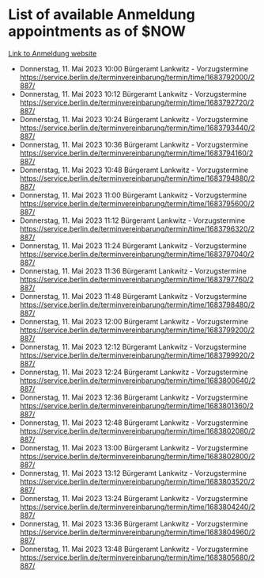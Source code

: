 # List of available Anmeldung appointments as of $NOW
[Link to Anmeldung website](https://service.berlin.de/terminvereinbarung/termin/tag.php?termin=1&anliegen[]=120686&dienstleisterlist=122210,122217,327316,122219,327312,122227,327314,122231,327346,122243,327348,122254,122252,329742,122260,329745,122262,329748,122271,327278,122273,327274,122277,327276,330436,122280,327294,122282,327290,122284,327292,122291,327270,122285,327266,122286,327264,122296,327268,150230,329760,122297,327286,122294,327284,122312,329763,122314,329775,122304,327330,122311,327334,122309,327332,317869,122281,327352,122279,329772,122283,122276,327324,122274,327326,122267,329766,122246,327318,122251,327320,122257,327322,122208,327298,122226,327300&herkunft=http%3A%2F%2Fservice.berlin.de%2Fdienstleistung%2F120686%2F)
- Donnerstag, 11. Mai 2023 10:00 Bürgeramt Lankwitz - Vorzugstermine https://service.berlin.de/terminvereinbarung/termin/time/1683792000/2887/
- Donnerstag, 11. Mai 2023 10:12 Bürgeramt Lankwitz - Vorzugstermine https://service.berlin.de/terminvereinbarung/termin/time/1683792720/2887/
- Donnerstag, 11. Mai 2023 10:24 Bürgeramt Lankwitz - Vorzugstermine https://service.berlin.de/terminvereinbarung/termin/time/1683793440/2887/
- Donnerstag, 11. Mai 2023 10:36 Bürgeramt Lankwitz - Vorzugstermine https://service.berlin.de/terminvereinbarung/termin/time/1683794160/2887/
- Donnerstag, 11. Mai 2023 10:48 Bürgeramt Lankwitz - Vorzugstermine https://service.berlin.de/terminvereinbarung/termin/time/1683794880/2887/
- Donnerstag, 11. Mai 2023 11:00 Bürgeramt Lankwitz - Vorzugstermine https://service.berlin.de/terminvereinbarung/termin/time/1683795600/2887/
- Donnerstag, 11. Mai 2023 11:12 Bürgeramt Lankwitz - Vorzugstermine https://service.berlin.de/terminvereinbarung/termin/time/1683796320/2887/
- Donnerstag, 11. Mai 2023 11:24 Bürgeramt Lankwitz - Vorzugstermine https://service.berlin.de/terminvereinbarung/termin/time/1683797040/2887/
- Donnerstag, 11. Mai 2023 11:36 Bürgeramt Lankwitz - Vorzugstermine https://service.berlin.de/terminvereinbarung/termin/time/1683797760/2887/
- Donnerstag, 11. Mai 2023 11:48 Bürgeramt Lankwitz - Vorzugstermine https://service.berlin.de/terminvereinbarung/termin/time/1683798480/2887/
- Donnerstag, 11. Mai 2023 12:00 Bürgeramt Lankwitz - Vorzugstermine https://service.berlin.de/terminvereinbarung/termin/time/1683799200/2887/
- Donnerstag, 11. Mai 2023 12:12 Bürgeramt Lankwitz - Vorzugstermine https://service.berlin.de/terminvereinbarung/termin/time/1683799920/2887/
- Donnerstag, 11. Mai 2023 12:24 Bürgeramt Lankwitz - Vorzugstermine https://service.berlin.de/terminvereinbarung/termin/time/1683800640/2887/
- Donnerstag, 11. Mai 2023 12:36 Bürgeramt Lankwitz - Vorzugstermine https://service.berlin.de/terminvereinbarung/termin/time/1683801360/2887/
- Donnerstag, 11. Mai 2023 12:48 Bürgeramt Lankwitz - Vorzugstermine https://service.berlin.de/terminvereinbarung/termin/time/1683802080/2887/
- Donnerstag, 11. Mai 2023 13:00 Bürgeramt Lankwitz - Vorzugstermine https://service.berlin.de/terminvereinbarung/termin/time/1683802800/2887/
- Donnerstag, 11. Mai 2023 13:12 Bürgeramt Lankwitz - Vorzugstermine https://service.berlin.de/terminvereinbarung/termin/time/1683803520/2887/
- Donnerstag, 11. Mai 2023 13:24 Bürgeramt Lankwitz - Vorzugstermine https://service.berlin.de/terminvereinbarung/termin/time/1683804240/2887/
- Donnerstag, 11. Mai 2023 13:36 Bürgeramt Lankwitz - Vorzugstermine https://service.berlin.de/terminvereinbarung/termin/time/1683804960/2887/
- Donnerstag, 11. Mai 2023 13:48 Bürgeramt Lankwitz - Vorzugstermine https://service.berlin.de/terminvereinbarung/termin/time/1683805680/2887/
